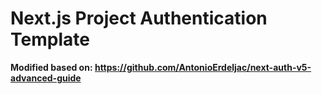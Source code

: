 # Next.js Project Authentication Template

**Modified based on: https://github.com/AntonioErdeljac/next-auth-v5-advanced-guide**
